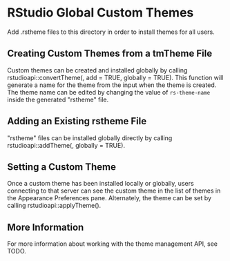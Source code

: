RStudio Global Custom Themes
=============================================================================

Add .rstheme files to this directory in order to install themes for all users.

Creating Custom Themes from a tmTheme File
-----------------------------------------------------------------------------
Custom themes can be created and installed globally by calling rstudioapi::convertTheme(<path to tmTheme file>, add = TRUE, globally = TRUE). This function will generate a name for the theme from the input when the theme is created. The theme name can be edited by changing the value of 	`rs-theme-name` inside the generated "rstheme" file.

Adding an Existing rstheme File
-----------------------------------------------------------------------------
"rstheme" files can be installed globally directly by calling rstudioapi::addTheme(<path to rstheme file>, globally = TRUE).

Setting a Custom Theme
-----------------------------------------------------------------------------
Once a custom theme has been installed locally or globally, users connecting to that server can see the custom theme in the list of themes in the Appearance Preferences pane. Alternately, the theme can be set by calling rstudioapi::applyTheme(<unique theme name>).

More Information
-----------------------------------------------------------------------------
For more information about working with the theme management API, see TODO.
